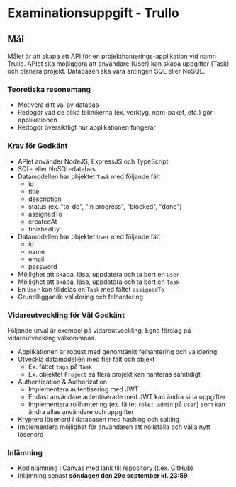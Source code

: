 # Examinationsuppgift - Trullo

## Mål

Målet är att skapa ett API för en projekthanterings-applikation vid namn Trullo. APIet ska möjliggöra att användare (User) kan skapa uppgifter (Task) och planera projekt. Databasen ska vara antingen SQL eller NoSQL.

### Teoretiska resonemang

- Motivera ditt val av databas
- Redogör vad de olika teknikerna (ex. verktyg, npm-paket, etc.) gör i applikationen
- Redogör översiktligt hur applikationen fungerar

### Krav för Godkänt

- APIet använder NodeJS, ExpressJS och TypeScript
- SQL- eller NoSQL-databas
- Datamodellen har objektet `Task` med följande fält
  - id
  - title
  - description
  - status (ex. "to-do", "in progress", "blocked", "done")
  - assignedTo
  - createdAt
  - finishedBy
- Datamodellen har objektet `User` med följande fält
  - id
  - name
  - email
  - password
- Möjlighet att skapa, läsa, uppdatera och ta bort en `User`
- Möjlighet att skapa, läsa, uppdatera och ta bort en `Task`
- En `User` kan tilldelas en `Task` med fältet `assignedTo`
- Grundläggande validering och felhantering

### Vidareutveckling för Väl Godkänt

Följande urval är exempel på vidareutveckling. Egna förslag på vidareutveckling välkommnas.

- Applikationen är robust med genomtänkt felhantering och validering
- Utveckla datamodellen med fler fält och objekt
  - Ex. fältet `tags` på `Task`
  - Ex. objektet `Project` så flera projekt kan hanteras samtidigt
- Authentication & Authorization
  - Implementera autentisering med JWT
  - Endast användare autentiserade med JWT kan ändra sina uppgifter
  - Implementera rollhantering (ex. fältet `role: admin` på `User`) som kan ändra allas användare och uppgifter
- Kryptera lösenord i databasen med hashing och salting
- Implementera möjlighet för användaren att nollställa och välja nytt lösenord

### Inlämning

- Kodinlämning i Canvas med länk till repository (t.ex. GitHub)
- Inlämning senast **söndagen den 29e september kl. 23:59**
